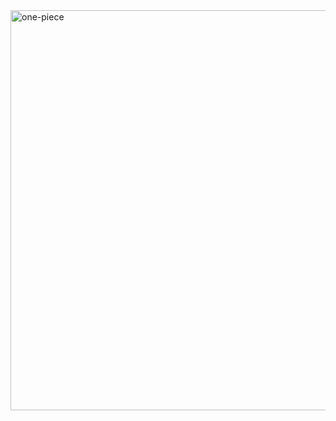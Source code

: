 <img src="https://media.tenor.com/aF-wyBDoI84AAAAd/one-piece.gif" alt="one-piece" title="one-piece" width="640" align="center"/>
